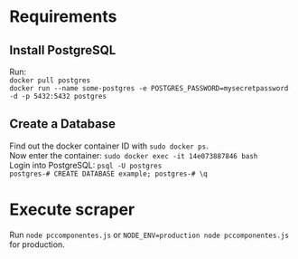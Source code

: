 # Requirements
## Install PostgreSQL
Run:  
`docker pull postgres`  
`docker run --name some-postgres -e POSTGRES_PASSWORD=mysecretpassword -d -p 5432:5432 postgres`

## Create a Database
Find out the docker container ID with `sudo docker ps`.  
Now enter the container: `sudo docker exec -it 14e073887846 bash`  
Login into PostgreSQL: `psql -U postgres`  
`postgres-# CREATE DATABASE example;
postgres-# \q`

# Execute scraper
Run `node pccomponentes.js` or `NODE_ENV=production node pccomponentes.js` for production.
